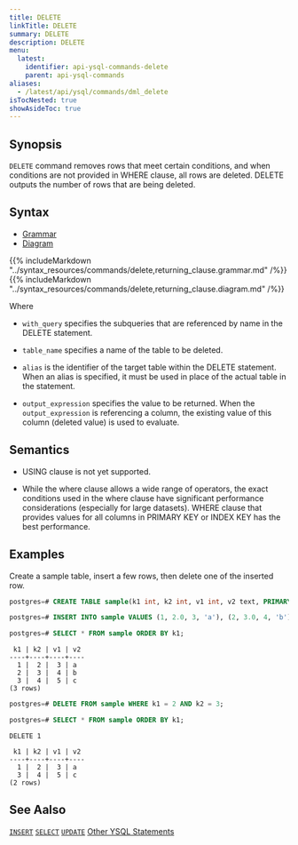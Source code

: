 ```yaml
---
title: DELETE
linkTitle: DELETE
summary: DELETE
description: DELETE
menu:
  latest:
    identifier: api-ysql-commands-delete
    parent: api-ysql-commands
aliases:
  - /latest/api/ysql/commands/dml_delete
isTocNested: true
showAsideToc: true
---
```


## Synopsis

`DELETE` command removes rows that meet certain conditions, and when conditions are not provided in WHERE clause, all rows are deleted. DELETE outputs the number of rows that are being deleted.

## Syntax

<ul class="nav nav-tabs nav-tabs-yb">
  <li >
    <a href="#grammar" class="nav-link active" id="grammar-tab" data-toggle="tab" role="tab" aria-controls="grammar" aria-selected="true">
      <i class="fas fa-file-alt" aria-hidden="true"></i>
      Grammar
    </a>
  </li>
  <li>
    <a href="#diagram" class="nav-link" id="diagram-tab" data-toggle="tab" role="tab" aria-controls="diagram" aria-selected="false">
      <i class="fas fa-project-diagram" aria-hidden="true"></i>
      Diagram
    </a>
  </li>
</ul>

<div class="tab-content">
  <div id="grammar" class="tab-pane fade show active" role="tabpanel" aria-labelledby="grammar-tab">
    {{% includeMarkdown "../syntax_resources/commands/delete,returning_clause.grammar.md" /%}}
  </div>
  <div id="diagram" class="tab-pane fade" role="tabpanel" aria-labelledby="diagram-tab">
    {{% includeMarkdown "../syntax_resources/commands/delete,returning_clause.diagram.md" /%}}
  </div>
</div>

Where

- `with_query` specifies the subqueries that are referenced by name in the DELETE statement.

- `table_name` specifies a name of the table to be deleted.

- `alias` is the identifier of the target table within the DELETE statement. When an alias is specified, it must be used in place of the actual table in the statement.

- `output_expression` specifies the value to be returned. When the `output_expression` is referencing a column, the existing value of this column (deleted value) is used to evaluate.

## Semantics

- USING clause is not yet supported.

- While the where clause allows a wide range of operators, the exact conditions used in the where clause have significant performance considerations (especially for large datasets). WHERE clause that provides values for all columns in PRIMARY KEY or INDEX KEY has the best performance.

## Examples

Create a sample table, insert a few rows, then delete one of the inserted row.

```sql
postgres=# CREATE TABLE sample(k1 int, k2 int, v1 int, v2 text, PRIMARY KEY (k1, k2));
```

```sql
postgres=# INSERT INTO sample VALUES (1, 2.0, 3, 'a'), (2, 3.0, 4, 'b'), (3, 4.0, 5, 'c');
```

```sql
postgres=# SELECT * FROM sample ORDER BY k1;
```

```
 k1 | k2 | v1 | v2
----+----+----+----
  1 |  2 |  3 | a
  2 |  3 |  4 | b
  3 |  4 |  5 | c
(3 rows)
```

```sql
postgres=# DELETE FROM sample WHERE k1 = 2 AND k2 = 3;
```

```sql
postgres=# SELECT * FROM sample ORDER BY k1;
```

```
DELETE 1
```

```
 k1 | k2 | v1 | v2
----+----+----+----
  1 |  2 |  3 | a
  3 |  4 |  5 | c
(2 rows)
```
## See Aalso

[`INSERT`](../dml_insert)
[`SELECT`](../dml_select)
[`UPDATE`](../dml_update)
[Other YSQL Statements](..)
